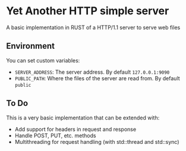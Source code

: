 # Yet Another HTTP simple server

A basic implementation in RUST of a HTTP/1.1 server to serve web files

## Environment

You can set custom variables:

* `SERVER_ADDRESS`: The server address. By default `127.0.0.1:9090`
* `PUBLIC_PATH`: Where the files of the server are read from. By default `public`

## To Do

This is a very basic implementation that can be extended with:

* Add support for headers in request and response
* Handle POST, PUT, etc. methods
* Multithreading for request handling (with std::thread and std::sync)
